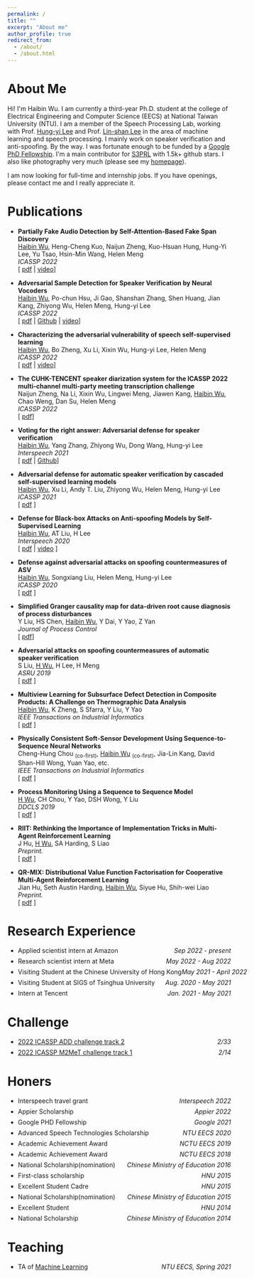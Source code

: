 ```yaml
---
permalink: /
title: ""
excerpt: "About me"
author_profile: true
redirect_from: 
  - /about/
  - /about.html
---
```



# About Me

Hi! I'm Haibin Wu. I am currently a third-year Ph.D. student at the college of Electrical Engineering and Computer Science (EECS) at National Taiwan University (NTU). I am a member of the Speech Processing Lab, working with Prof. [Hung-yi Lee](http://speech.ee.ntu.edu.tw/~tlkagk/) and Prof. [Lin-shan Lee](http://speech.ee.ntu.edu.tw/previous_version/lslNew.htm) in the area of machine learning and speech processing. I mainly work on speaker verification and anti-spoofing. By the way. I was fortunate enough to be funded by a [Google PhD Fellowship](https://research.google/outreach/phd-fellowship/recipients/). I'm a main contributor for [S3PRL](https://github.com/s3prl/s3prl) with 1.5k+ github stars. I also like photography very much (please see my [homepage](https://www.mepai.me/frankwu)).

I am now looking for full-time and internship jobs. If you have openings, please contact me and I really appreciate it.

<!-- 
[Publications](#publications) / [Teaching](#teaching) / [Honors](#honors) / [Side Projects](#projects) / [CV](files/cv.pdf)
-->
<!-- 
/ [Talks](#Talks) 
-->

# Publications
    
- **Partially Fake Audio Detection by Self-Attention-Based Fake Span Discovery**<br/>
    <u>Haibin Wu</u>, Heng-Cheng Kuo, Naijun Zheng, Kuo-Hsuan Hung, Hung-Yi Lee, Yu Tsao, Hsin-Min Wang, Helen Meng<br/>
    *ICASSP 2022*<br/>
    [ [pdf](https://arxiv.org/abs/2202.06684) | [video](https://www.youtube.com/watch?v=owPPvwN_Rfc)]

- **Adversarial Sample Detection for Speaker Verification by Neural Vocoders**<br/>
    <u>Haibin Wu</u>, Po-chun Hsu, Ji Gao, Shanshan Zhang, Shen Huang, Jian Kang, Zhiyong Wu, Helen Meng, Hung-yi Lee<br/>
    *ICASSP 2022*<br/>
    [ [pdf](https://arxiv.org/abs/2107.00309) | [Github](https://github.com/HaibinWu666/spot-adv-by-vocoder) | [video](https://youtu.be/7jD6iCzSgCM)]
    
- **Characterizing the adversarial vulnerability of speech self-supervised learning**<br/>
    <u>Haibin Wu</u>, Bo Zheng, Xu Li, Xixin Wu, Hung-yi Lee, Helen Meng<br/>
    *ICASSP 2022*<br/>
    [ [pdf](https://arxiv.org/abs/2111.04330) | [video](https://youtu.be/H_YVgo7y048)]

- **The CUHK-TENCENT speaker diarization system for the ICASSP 2022 multi-channel multi-party meeting transcription challenge**<br/>
    Naijun Zheng, Na Li, Xixin Wu, Lingwei Meng, Jiawen Kang, <u>Haibin Wu</u>, Chao Weng, Dan Su, Helen Meng<br/>
    *ICASSP 2022*<br/>
    [ [pdf](https://arxiv.org/abs/2202.01986)]
 
- **Voting for the right answer: Adversarial defense for speaker verification**<br/>
    <u>Haibin Wu</u>, Yang Zhang, Zhiyong Wu, Dong Wang, Hung-yi Lee<br/>
    *Interspeech 2021*<br/>
    [ [pdf](https://arxiv.org/abs/2106.07868) | [Github](https://github.com/thuhcsi/adsv_voting)]
    
    
- **Adversarial defense for automatic speaker verification by cascaded self-supervised learning models**<br/>
    <u>Haibin Wu</u>, Xu Li, Andy T. Liu, Zhiyong Wu, Helen Meng, Hung-yi Lee<br/>
    *ICASSP 2021*<br/>
    [ [pdf](https://arxiv.org/pdf/2102.07047.pdf) ]
    
- **Defense for Black-box Attacks on Anti-spoofing Models by Self-Supervised Learning**<br/>
    <u>Haibin Wu</u>, AT Liu, H Lee<br/>
    *Interspeech 2020*<br/>
    [ [pdf](https://arxiv.org/pdf/2006.03214.pdf) | [video](https://www.youtube.com/watch?v=k81atCYWpzg&t=666s) ]

- **Defense against adversarial attacks on spoofing countermeasures of ASV**<br/>
    <u>Haibin Wu</u>, Songxiang Liu, Helen Meng, Hung-yi Lee<br/>
    *ICASSP 2020*<br/>
    [ [pdf](https://ieeexplore.ieee.org/stamp/stamp.jsp?tp=&arnumber=9053643) ]


- **Simplified Granger causality map for data-driven root cause diagnosis of process disturbances**<br/>
    Y Liu, HS Chen, <u>Haibin Wu</u>, Y Dai, Y Yao, Z Yan<br/>
    *Journal of Process Control*<br/>
    [ [pdf](https://www.sciencedirect.com/science/article/pii/S0959152420302912)]
    
- **Adversarial attacks on spoofing countermeasures of automatic speaker verification**<br/>
    S Liu, <u>H Wu</u>, H Lee, H Meng<br/>
    *ASRU 2019*<br/>
    [ [pdf](https://ieeexplore.ieee.org/stamp/stamp.jsp?tp=&arnumber=9003763) ]

- **Multiview Learning for Subsurface Defect Detection in Composite Products: A Challenge on Thermographic Data Analysis**<br/>
    <u>Haibin Wu</u>, K Zheng, S Sfarra, Y Liu, Y Yao<br/>
    *IEEE Transactions on Industrial Informatics*<br/>
    [ [pdf](https://ieeexplore.ieee.org/stamp/stamp.jsp?tp=&arnumber=8949715) ]

- **Physically Consistent Soft-Sensor Development Using Sequence-to-Sequence Neural Networks**<br/>
    Cheng-Hung Chou <sub>(co-first)</sub>, <u>Haibin Wu</u> <sub>(co-first)</sub>, Jia-Lin Kang, David Shan-Hill Wong, Yuan Yao, etc.<br/>
    *IEEE Transactions on Industrial Informatics*<br/>
    [ [pdf](https://ieeexplore.ieee.org/stamp/stamp.jsp?tp=&arnumber=8894501) ]
    
- **Process Monitoring Using a Sequence to Sequence Model**<br/>
    <u>H Wu</u>, CH Chou, Y Yao, DSH Wong, Y Liu<br/>
    *DDCLS 2019*<br/>
    [ [pdf](https://ieeexplore.ieee.org/stamp/stamp.jsp?tp=&arnumber=8908933) ]
    
- **RIIT: Rethinking the Importance of Implementation Tricks in Multi-Agent Reinforcement Learning**<br/>
    J Hu, <u>H Wu</u>, SA Harding, S Liao<br/>
    *Preprint.*<br/>
    [ [pdf](https://arxiv.org/pdf/2102.03479.pdf) ]

- **QR-MIX: Distributional Value Function Factorisation for Cooperative Multi-Agent Reinforcement Learning**<br/>
    Jian Hu, Seth Austin Harding, <u>Haibin Wu</u>, Siyue Hu, Shih-wei Liao<br/>
    *Preprint.*<br/>
    [ [pdf](https://arxiv.org/abs/2009.04197) ]

# Research Experience
- <p style="display: flex; flex-direction: row; justify-content: space-between; margin: 0 0 0.5em;"><span style="flex: 0 0 auto">Applied scientist intern at Amazon</span> <span style="flex:  0 0 auto"><i>Sep 2022 - present</i></span></p>

- <p style="display: flex; flex-direction: row; justify-content: space-between; margin: 0 0 0.5em;"><span style="flex: 0 0 auto">Research scientist intern at Meta</span> <span style="flex:  0 0 auto"><i>May 2022 - Aug 2022</i></span></p>

- <p style="display: flex; flex-direction: row; justify-content: space-between; margin: 0 0 0.5em;"><span style="flex: 0 0 auto">Visiting Student at the Chinese University of Hong Kong</span> <span style="flex:  0 0 auto"><i>May 2021 - April 2022</i></span></p>


- <p style="display: flex; flex-direction: row; justify-content: space-between; margin: 0 0 0.5em;"><span style="flex: 0 0 auto">Visiting Student at SIGS of Tsinghua University</span> <span style="flex:  0 0 auto"><i>Aug. 2020 - May 2021</i></span></p>


- <p style="display: flex; flex-direction: row; justify-content: space-between; margin: 0 0 0.5em;"><span style="flex: 0 0 auto">Intern at Tencent</span> <span style="flex:  0 0 auto"><i>Jan. 2021 - May 2021</i></span></p>


<!-- - <p style="display: flex; flex-direction: row; justify-content: space-between; margin: 0 0 0.5em;"><span style="flex: 0 0 auto">Research Assistant at National Tsinghua University</span> <span style="flex:  0 0 auto"><i>Sep. 2018 - Mar. 2019</i></span></p> -->

# Challenge
- <p style="display: flex; flex-direction: row; justify-content: space-between; margin: 0 0 0.5em;"><span style="flex: 0 0 auto"><a href="http://addchallenge.cn/add2022">2022 ICASSP ADD challenge track 2</a> </span> <span style="flex:  0 0 auto"><i>2/33</i></span></p>
- <p style="display: flex; flex-direction: row; justify-content: space-between; margin: 0 0 0.5em;"><span style="flex: 0 0 auto"><a href="https://www.alibabacloud.com/m2met-alimeeting">2022 ICASSP M2MeT challenge track 1</a> </span> <span style="flex:  0 0 auto"><i>2/14</i></span></p>
<!-- - <p style="display: flex; flex-direction: row; justify-content: space-between; margin: 0 0 0.5em;"><span style="flex: 0 0 auto">[2022 Interspeech SASV challenge](https://sasv-challenge.github.io/)</span> <span style="flex:  0 0 auto"><i>8/23</i></span></p> -->

# Honers
- <p style="display: flex; flex-direction: row; justify-content: space-between; margin: 0 0 0.5em;"><span style="flex: 0 0 auto">Interspeech travel grant</span> <span style="flex:  0 0 auto"><i>Interspeech 2022</i></span></p>
- <p style="display: flex; flex-direction: row; justify-content: space-between; margin: 0 0 0.5em;"><span style="flex: 0 0 auto">Appier Scholarship</span> <span style="flex:  0 0 auto"><i>Appier 2022</i></span></p>
- <p style="display: flex; flex-direction: row; justify-content: space-between; margin: 0 0 0.5em;"><span style="flex: 0 0 auto">Google PHD Fellowship</span> <span style="flex:  0 0 auto"><i>Google 2021</i></span></p>
- <p style="display: flex; flex-direction: row; justify-content: space-between; margin: 0 0 0.5em;"><span style="flex: 0 0 auto">Advanced Speech Technologies Scholarship</span> <span style="flex:  0 0 auto"><i>NTU EECS 2020</i></span></p>
- <p style="display: flex; flex-direction: row; justify-content: space-between; margin: 0 0 0.5em;"><span style="flex: 0 0 auto">Academic Achievement Award</span> <span style="flex:  0 0 auto"><i>NCTU EECS 2019</i></span></p>
- <p style="display: flex; flex-direction: row; justify-content: space-between; margin: 0 0 0.5em;"><span style="flex: 0 0 auto">Academic Achievement Award</span> <span style="flex:  0 0 auto"><i>NCTU EECS 2018</i></span></p>
- <p style="display: flex; flex-direction: row; justify-content: space-between; margin: 0 0 0.5em;"><span style="flex: 0 0 auto">National Scholarship(nomination)</span> <span style="flex:  0 0 auto"><i>Chinese Ministry of Education 2016</i></span></p>
- <p style="display: flex; flex-direction: row; justify-content: space-between; margin: 0 0 0.5em;"><span style="flex: 0 0 auto">First-class scholarship</span> <span style="flex:  0 0 auto"><i>HNU 2015</i></span></p>
- <p style="display: flex; flex-direction: row; justify-content: space-between; margin: 0 0 0.5em;"><span style="flex: 0 0 auto">Excellent Student Cadre</span> <span style="flex:  0 0 auto"><i>HNU 2015</i></span></p>
- <p style="display: flex; flex-direction: row; justify-content: space-between; margin: 0 0 0.5em;"><span style="flex: 0 0 auto">National Scholarship(nomination)</span> <span style="flex:  0 0 auto"><i>Chinese Ministry of Education 2015</i></span></p>
- <p style="display: flex; flex-direction: row; justify-content: space-between; margin: 0 0 0.5em;"><span style="flex: 0 0 auto">Excellent Student</span> <span style="flex:  0 0 auto"><i>HNU 2014</i></span></p>
- <p style="display: flex; flex-direction: row; justify-content: space-between; margin: 0 0 0.5em;"><span style="flex: 0 0 auto">National Scholarship</span> <span style="flex:  0 0 auto"><i>Chinese Ministry of Education 2014</i></span></p>

# Teaching

- <p style="display: flex; flex-direction: row; justify-content: space-between; margin: 0 0 0.5em;"><span style="flex: 0 0 auto">TA of <a href="https://www.youtube.com/watch?v=Ye018rCVvOo&list=PLJV_el3uVTsMhtt7_Y6sgTHGHp1Vb2P2J/">Machine Learning</a></span> <span style="flex:  0 0 auto"><i>NTU EECS, Spring 2021</i></span></p>


<!-- # Projects

- Open Sourced End-to-end Speech Recognition System [ [code](https://github.com/Alexander-H-Liu/End-to-end-ASR-Pytorch) ![GitHub stars](https://img.shields.io/github/stars/Alexander-H-Liu/End-to-end-ASR-Pytorch?style=social&label=Star&maxAge=2592000) ]
- Mandarin Spoken QA System [ *[demo](http://deeplearning.website:8080/?fbclid=IwAR1G6mdk34Q9vA29KhKyn7AFNblR2iV3c2N21H7AbKXS9EN9VuFgO8vIrBE)* ] -->
